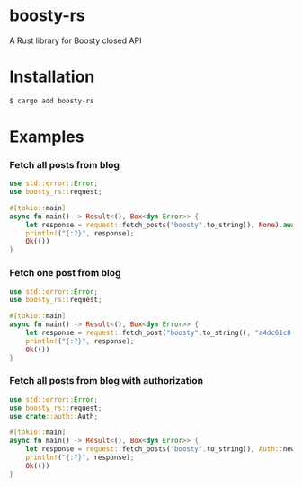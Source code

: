 # boosty-rs
A Rust library for Boosty closed API

# Installation
```sh
$ cargo add boosty-rs
```

# Examples
### Fetch all posts from blog
```rust
use std::error::Error;
use boosty_rs::request;

#[tokio::main]
async fn main() -> Result<(), Box<dyn Error>> {
    let response = request::fetch_posts("boosty".to_string(), None).await?;
    println!("{:?}", response); 
    Ok(())
}
```

### Fetch one post from blog
```rust
use std::error::Error;
use boosty_rs::request;

#[tokio::main]
async fn main() -> Result<(), Box<dyn Error>> {
    let response = request::fetch_post("boosty".to_string(), "a4dc61c8-4ff9-495b-946b-3982efef68fe".to_string(), None).await?;
    println!("{:?}", response); 
    Ok(())
}
```

### Fetch all posts from blog with authorization
```rust
use std::error::Error;
use boosty_rs::request;
use crate::auth::Auth;

#[tokio::main]
async fn main() -> Result<(), Box<dyn Error>> {
    let response = request::fetch_posts("boosty".to_string(), Auth::new("access_token".to_string())).await?;
    println!("{:?}", response); 
    Ok(())
}
```

